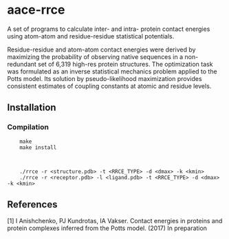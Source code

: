 # aace-rrce

A set of programs to calculate inter- and intra- protein contact energies using 
atom-atom and residue-residue statistical potentials.

Residue-residue and atom-atom contact energies were derived by maximizing the 
probability of observing native sequences in a non-redundant set of 6,319 
high-res protein structures. The optimization task was formulated as an inverse 
statistical mechanics problem applied to the Potts model. Its solution by 
pseudo-likelihood maximization provides consistent estimates of coupling 
constants at atomic and residue levels.

## Installation

### Compilation

        make
        make install



        ./rrce -r <structure.pdb> -t <RRCE_TYPE> -d <dmax> -k <kmin>
        ./rrce -r <receptor.pdb> -l <ligand.pdb> -t <RRCE_TYPE> -d <dmax> -k <kmin>

## References
[1] I Anishchenko, PJ Kundrotas, IA Vakser. Contact energies in proteins and 
    protein complexes inferred from the Potts model. (2017) In preparation
